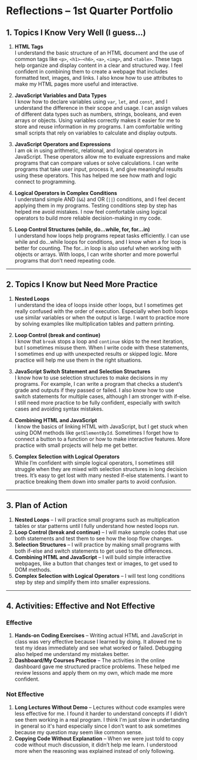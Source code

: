 # Reflections – 1st Quarter Portfolio

## 1. Topics I Know Very Well (I guess...)
1. **HTML Tags**  
   I understand the basic structure of an HTML document and the use of common tags like `<p>`, `<h1>–<h6>`, `<a>`, `<img>`, and `<table>`. These tags help organize and display content in a clear and structured way. I feel confident in combining them to create a webpage that includes formatted text, images, and links. I also know how to use attributes to make my HTML pages more useful and interactive.  

2. **JavaScript Variables and Data Types**  
   I know how to declare variables using `var`, `let`, and `const`, and I understand the difference in their scope and usage. I can assign values of different data types such as numbers, strings, booleans, and even arrays or objects. Using variables correctly makes it easier for me to store and reuse information in my programs. I am comfortable writing small scripts that rely on variables to calculate and display outputs.  

3. **JavaScript Operators and Expressions**  
   I am ok in using arithmetic, relational, and logical operators in JavaScript. These operators allow me to evaluate expressions and make programs that can compare values or solve calculations. I can write programs that take user input, process it, and give meaningful results using these operators. This has helped me see how math and logic connect to programming.  

4. **Logical Operators in Complex Conditions**  
   I understand simple AND (`&&`) and OR (`||`) conditions, and I feel decent applying them in my programs. Testing conditions step by step has helped me avoid mistakes. I now feel comfortable using logical operators to build more reliable decision-making in my code.  

5. **Loop Control Structures (while, do…while, for, for…in)**  
   I understand how loops help programs repeat tasks efficiently. I can use while and do…while loops for conditions, and I know when a for loop is better for counting. The for…in loop is also useful when working with objects or arrays. With loops, I can write shorter and more powerful programs that don’t need repeating code.  

---

## 2. Topics I Know but Need More Practice
1. **Nested Loops**  
   I understand the idea of loops inside other loops, but I sometimes get really confused with the order of execution. Especially when both loops use similar variables or when the output is large. I want to practice more by solving examples like multiplication tables and pattern printing.  

2. **Loop Control (break and continue)**  
   I know that `break` stops a loop and `continue` skips to the next iteration, but I sometimes misuse them. When I write code with these statements, I sometimes end up with unexpected results or skipped logic. More practice will help me use them in the right situations.  

3. **JavaScript Switch Statement and Selection Structures**  
   I know how to use selection structures to make decisions in my programs. For example, I can write a program that checks a student’s grade and outputs if they passed or failed. I also know how to use switch statements for multiple cases, although I am stronger with if-else. I still need more practice to be fully confident, especially with switch cases and avoiding syntax mistakes.  

4. **Combining HTML and JavaScript**  
   I know the basics of linking HTML with JavaScript, but I get stuck when using DOM methods like `getElementById`. Sometimes I forget how to connect a button to a function or how to make interactive features. More practice with small projects will help me get better.  

5. **Complex Selection with Logical Operators**  
   While I’m confident with simple logical operators, I sometimes still struggle when they are mixed with selection structures in long decision trees. It’s easy to get lost with many nested if-else statements. I want to practice breaking them down into smaller parts to avoid confusion.  

---

## 3. Plan of Action
1. **Nested Loops** – I will practice small programs such as multiplication tables or star patterns until I fully understand how nested loops run.  
2. **Loop Control (break and continue)** – I will make sample codes that use both statements and test them to see how the loop flow changes.  
3. **Selection Structures** – I will practice by making small programs with both if-else and switch statements to get used to the differences.  
4. **Combining HTML and JavaScript** – I will build simple interactive webpages, like a button that changes text or images, to get used to DOM methods.  
5. **Complex Selection with Logical Operators** – I will test long conditions step by step and simplify them into smaller expressions.  

---

## 4. Activities: Effective and Not Effective
### Effective
1. **Hands-on Coding Exercises** – Writing actual HTML and JavaScript in class was very effective because I learned by doing. It allowed me to test my ideas immediately and see what worked or failed. Debugging also helped me understand my mistakes better.  
2. **Dashboard/My Courses Practice** – The activities in the online dashboard gave me structured practice problems. These helped me review lessons and apply them on my own, which made me more confident.  

### Not Effective
1. **Long Lectures Without Demo** – Lectures without code examples were less effective for me. I found it harder to understand concepts if I didn’t see them working in a real program. I think I'm just slow in undertanding in general so it's hard especially since I don't want to ask sometimes because my question may seem like common sense.
2. **Copying Code Without Explanation** – When we were just told to copy code without much discussion, it didn’t help me learn. I understood more when the reasoning was explained instead of only following.   

